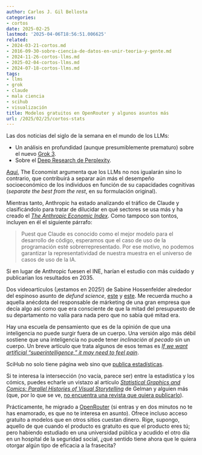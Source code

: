 ```yaml
---
author: Carlos J. Gil Bellosta
categories:
- cortos
date: 2025-02-25
lastmod: '2025-04-06T18:56:51.006625'
related:
- 2024-03-21-cortos.md
- 2016-09-30-sobre-ciencia-de-datos-en-unir-teoria-y-gente.md
- 2024-11-26-cortos-llms.md
- 2025-02-04-cortos-llms.md
- 2024-07-18-cortos-llms.md
tags:
- llms
- grok
- claude
- mala ciencia
- scihub
- visualización
title: Modelos gratuitos en OpenRouter y algunos asuntos más
url: /2025/02/25/cortos-stats
---
```


Las dos noticias del siglo de la semana en el mundo de los LLMs:
- Un análisis en profundidad (aunque presumiblemente prematuro) sobre el nuevo [Grok 3](https://thezvi.wordpress.com/2025/02/19/go-grok-yourself/).
- Sobre el [Deep Research de Perplexity](https://www.perplexity.ai/hub/blog/introducing-perplexity-deep-research).

[Aquí](https://www.economist.com/finance-and-economics/2025/02/13/how-ai-will-divide-the-best-from-the-rest),
The Economist argumenta que los LLMs no nos igualarán sino lo contrario, que contribuirá a separar aún más el desempeño socioeconómico de los individuos en función de su capacidades cognitivas (_separate the best from the rest_, en su formulación original).

Mientras tanto, Anthropic ha estado analizando el tráfico de Claude y clasificándolo para tratar de dilucidar en qué sectores se usa más y ha creado el [_The Anthropic Economic Index_](https://www.anthropic.com/news/the-anthropic-economic-index). Como tampoco son tontos, incluyen en él el siguiente párrafo:

> Puest que Claude es conocido como el mejor modelo para el desarrollo de código, esperamos que el caso de uso de la programación esté sobrerrepresentado. Por ese motivo, no podemos garantizar la representatividad de nuestra muestra en el universo de casos de uso de la IA.

Si en lugar de Anthropic fuesen el INE, harían el estudio con más cuidado y publicarían los resultados en 2035.

Dos videoartículos (¡estamos en 2025!) de Sabine Hossenfelder alrededor del espinoso asunto de _defund science_,
[este](https://www.youtube.com/watch?v=pXx5Ziwh6is) y
[este](https://www.youtube.com/watch?v=shFUDPqVmTg). Me recuerda mucho a aquella anécdota del responsable de márketing de una gran empresa que decía algo así como que era consciente de que la mitad del presupuesto de su departamento no valía para nada pero que no sabía qué mitad era.

Hay una escuela de pensamiento que es de la opinión de que una inteligencia no puede surgir fuera de un cuerpo. Una versión algo más débil sostiene que una inteligencia no puede tener _inclinación al pecado_ sin un cuerpo. Un breve artículo que trata algunos de esos temas es [_If we want artificial “superintelligence,” it may need to feel pain_](https://bigthink.com/mini-philosophy/if-we-want-an-artificial-superintelligence-we-may-need-to-let-it-feel-pain/).

SciHub no solo tiene página web sino que [publica estadísticas](https://sci-hub.box/stats).

Si te interesa la intersección (no vacía, parece ser) entre la estadística y los cómics, puedes echarle un vistazo al artículo [_Statistical Graphics and Comics: Parallel Histories of Visual Storytelling_](https://sites.stat.columbia.edu/gelman/research/unpublished/graphics_bd.pdf) de Gelman y alguien más (que, por lo que se ve, [no encuentra una revista que quiera publicarlo](https://statmodeling.stat.columbia.edu/2025/01/18/where-should-we-publish-our-paper-statistical-graphics-and-comics-parallel-histories-of-visual-storytelling/)).

Prácticamente, he migrado a [OpenRouter](https://openrouter.ai) (si entras y en dos minutos no te has enamorado, es que no te interesa en asunto). Ofrece incluso acceso gratuito a modelos que en otros sitios cuestan dinero. Rige, supongo, aquello de que cuando el producto es gratuito es que el producto eres tú; pero habiendo estudiado en una universidad pública y acudido el otro día en un hospital de la seguridad social, ¿qué sentido tiene ahora que le quiera otorgar algún tipo de eficacia a la frasecita?